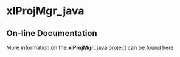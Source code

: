 # xlProjMgr_java
## On-line Documentation

More information on the **xlProjMgr_java** project can be found
[here](https://jddixon.github.io/xlProjMgr_java)
